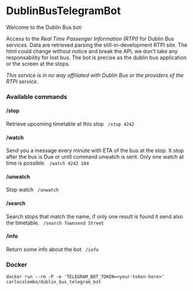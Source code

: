# DublinBusTelegramBot

Welcome to the Dublin Bus bot:

Access to the *Real Time Passenger Information (RTPI)* for Dublin Bus services. Data are retrieved parsing the still-in-development RTPI site. The html could change without notice and break the API, we don't take any responsability for lost bus. The bot is precise as the dublin bus application or the screen at the stops.

_This service is in no way affiliated with Dublin Bus or the providers of the RTPI service_.

### Available commands

#### /stop <stop number>
Retrieve upcoming timetable at this stop
``` /stop 4242```

#### /watch <stop number> <line>
Send you a message every minute with ETA of the bus at the stop. It stop after the bus is Due or until command unwatch is sent. Only one watch at time is possible.
``` /watch 4242 184```

#### /unwatch
Stop watch
``` /unwatch```

#### /search <query>
Search stops that match the name, if only one result is found it send also the timetable.
``` /search Townsend Street```

#### /info
Return some info about the bot
``` /info```


### Docker

    docker run --rm -P -e 'TELEGRAM_BOT_TOKEN=<your-token-here>' carlocolombo/dublin_bus_telegram_bot
